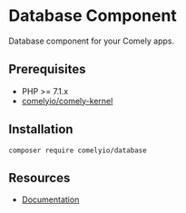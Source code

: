 # Database Component

Database component for your Comely apps.



## Prerequisites

* PHP >= 7.1.x
* [comelyio/comely-kernel](https://github.com/comelyio/comely-kernel) 

## Installation

`composer require comelyio/database`

## Resources

* [Documentation](https://comely.io/database)